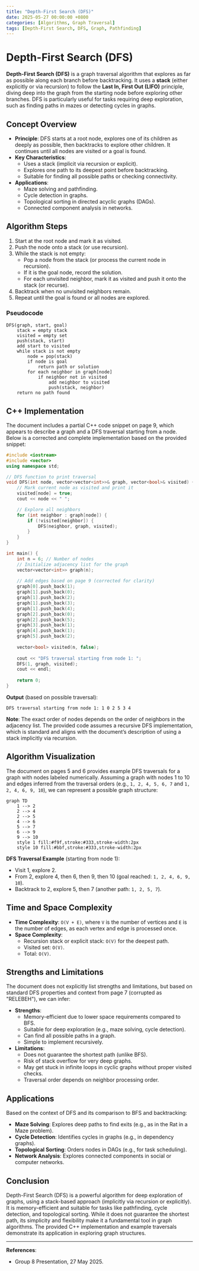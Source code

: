 ```yaml
---
title: "Depth-First Search (DFS)"
date: 2025-05-27 00:00:00 +0800
categories: [Algorithms, Graph Traversal]
tags: [Depth-First Search, DFS, Graph, Pathfinding]
---
```


# Depth-First Search (DFS)

**Depth-First Search (DFS)** is a graph traversal algorithm that explores as far as possible along each branch before backtracking. It uses a **stack** (either explicitly or via recursion) to follow the **Last In, First Out (LIFO)** principle, diving deep into the graph from the starting node before exploring other branches. DFS is particularly useful for tasks requiring deep exploration, such as finding paths in mazes or detecting cycles in graphs.

## Concept Overview
- **Principle**: DFS starts at a root node, explores one of its children as deeply as possible, then backtracks to explore other children. It continues until all nodes are visited or a goal is found.
- **Key Characteristics**:
  - Uses a stack (implicit via recursion or explicit).
  - Explores one path to its deepest point before backtracking.
  - Suitable for finding all possible paths or checking connectivity.
- **Applications**:
  - Maze solving and pathfinding.
  - Cycle detection in graphs.
  - Topological sorting in directed acyclic graphs (DAGs).
  - Connected component analysis in networks.

## Algorithm Steps
1. Start at the root node and mark it as visited.
2. Push the node onto a stack (or use recursion).
3. While the stack is not empty:
   - Pop a node from the stack (or process the current node in recursion).
   - If it is the goal node, record the solution.
   - For each unvisited neighbor, mark it as visited and push it onto the stack (or recurse).
4. Backtrack when no unvisited neighbors remain.
5. Repeat until the goal is found or all nodes are explored.

### Pseudocode
```
DFS(graph, start, goal)
    stack = empty stack
    visited = empty set
    push(stack, start)
    add start to visited
    while stack is not empty
        node = pop(stack)
        if node is goal
            return path or solution
        for each neighbor in graph[node]
            if neighbor not in visited
                add neighbor to visited
                push(stack, neighbor)
    return no path found
```

## C++ Implementation
The document includes a partial C++ code snippet on page 9, which appears to describe a graph and a DFS traversal starting from a node. Below is a corrected and complete implementation based on the provided snippet:

```cpp
#include <iostream>
#include <vector>
using namespace std;

// DFS function to print traversal
void DFS(int node, vector<vector<int>>& graph, vector<bool>& visited) {
    // Mark current node as visited and print it
    visited[node] = true;
    cout << node << " ";

    // Explore all neighbors
    for (int neighbor : graph[node]) {
        if (!visited[neighbor]) {
            DFS(neighbor, graph, visited);
        }
    }
}

int main() {
    int n = 6; // Number of nodes
    // Initialize adjacency list for the graph
    vector<vector<int>> graph(n);
    
    // Add edges based on page 9 (corrected for clarity)
    graph[0].push_back(1);
    graph[1].push_back(0);
    graph[1].push_back(2);
    graph[1].push_back(3);
    graph[1].push_back(4);
    graph[2].push_back(0);
    graph[2].push_back(5);
    graph[3].push_back(1);
    graph[4].push_back(1);
    graph[5].push_back(2);
    
    vector<bool> visited(n, false);
    
    cout << "DFS traversal starting from node 1: ";
    DFS(1, graph, visited);
    cout << endl;
    
    return 0;
}
```

**Output** (based on possible traversal):
```
DFS traversal starting from node 1: 1 0 2 5 3 4
```

**Note**: The exact order of nodes depends on the order of neighbors in the adjacency list. The provided code assumes a recursive DFS implementation, which is standard and aligns with the document’s description of using a stack implicitly via recursion.

## Algorithm Visualization
The document on pages 5 and 6 provides example DFS traversals for a graph with nodes labeled numerically. Assuming a graph with nodes 1 to 10 and edges inferred from the traversal orders (e.g., `1, 2, 4, 5, 6, 7` and `1, 2, 4, 6, 9, 10`), we can represent a possible graph structure:

```mermaid
graph TD
    1 --> 2
    2 --> 4
    2 --> 5
    4 --> 6
    5 --> 7
    6 --> 9
    9 --> 10
    style 1 fill:#f9f,stroke:#333,stroke-width:2px
    style 10 fill:#bbf,stroke:#333,stroke-width:2px
```

**DFS Traversal Example** (starting from node 1):
- Visit 1, explore 2.
- From 2, explore 4, then 6, then 9, then 10 (goal reached: `1, 2, 4, 6, 9, 10`).
- Backtrack to 2, explore 5, then 7 (another path: `1, 2, 5, 7`).

## Time and Space Complexity
- **Time Complexity**: `O(V + E)`, where `V` is the number of vertices and `E` is the number of edges, as each vertex and edge is processed once.
- **Space Complexity**:
  - Recursion stack or explicit stack: `O(V)` for the deepest path.
  - Visited set: `O(V)`.
  - Total: `O(V)`.

## Strengths and Limitations
The document does not explicitly list strengths and limitations, but based on standard DFS properties and context from page 7 (corrupted as "RELEBEH"), we can infer:
- **Strengths**:
  - Memory-efficient due to lower space requirements compared to BFS.
  - Suitable for deep exploration (e.g., maze solving, cycle detection).
  - Can find all possible paths in a graph.
  - Simple to implement recursively.
- **Limitations**:
  - Does not guarantee the shortest path (unlike BFS).
  - Risk of stack overflow for very deep graphs.
  - May get stuck in infinite loops in cyclic graphs without proper visited checks.
  - Traversal order depends on neighbor processing order.

## Applications
Based on the context of DFS and its comparison to BFS and backtracking:
- **Maze Solving**: Explores deep paths to find exits (e.g., as in the Rat in a Maze problem).
- **Cycle Detection**: Identifies cycles in graphs (e.g., in dependency graphs).
- **Topological Sorting**: Orders nodes in DAGs (e.g., for task scheduling).
- **Network Analysis**: Explores connected components in social or computer networks.

## Conclusion
Depth-First Search (DFS) is a powerful algorithm for deep exploration of graphs, using a stack-based approach (implicitly via recursion or explicitly). It is memory-efficient and suitable for tasks like pathfinding, cycle detection, and topological sorting. While it does not guarantee the shortest path, its simplicity and flexibility make it a fundamental tool in graph algorithms. The provided C++ implementation and example traversals demonstrate its application in exploring graph structures.

---
**References**:  
- Group 8 Presentation, 27 May 2025.